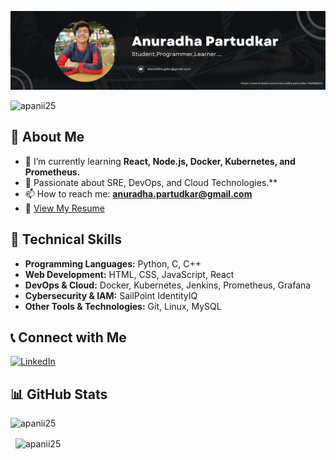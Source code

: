 ![Profile Banner](coverprofile.png)

<p align="left"> <img src="https://komarev.com/ghpvc/?username=apanii25&label=Profile%20views&color=0e75b6&style=flat" alt="apanii25" /> </p>

## 👋 About Me

- 🌱 I’m currently learning **React, Node.js, Docker, Kubernetes, and Prometheus.**
- 🎯 Passionate about SRE, DevOps, and Cloud Technologies.**
- 📫 How to reach me: **[anuradha.partudkar@gmail.com](mailto:anuradha.partudkar@gmail.com)**
- 📄 [View My Resume](#)  

## 🚀 Technical Skills

- **Programming Languages:** Python, C, C++
- **Web Development:** HTML, CSS, JavaScript, React
- **DevOps & Cloud:** Docker, Kubernetes, Jenkins, Prometheus, Grafana
- **Cybersecurity & IAM:** SailPoint IdentityIQ
- **Other Tools & Technologies:** Git, Linux, MySQL

## 📞 Connect with Me

[![LinkedIn](https://img.shields.io/badge/LinkedIn-Connect-blue?style=for-the-badge&logo=linkedin)](https://www.linkedin.com/in/anuradha-partudkar)  

## 📊 GitHub Stats

<p align="left">
  <img src="https://github-readme-stats.vercel.app/api/top-langs?username=apanii25&show_icons=true&locale=en&layout=compact" alt="apanii25" />
</p>

<p>&nbsp;
  <img align="center" src="https://github-readme-stats.vercel.app/api?username=apanii25&show_icons=true&locale=en" alt="apanii25" />
</p>

